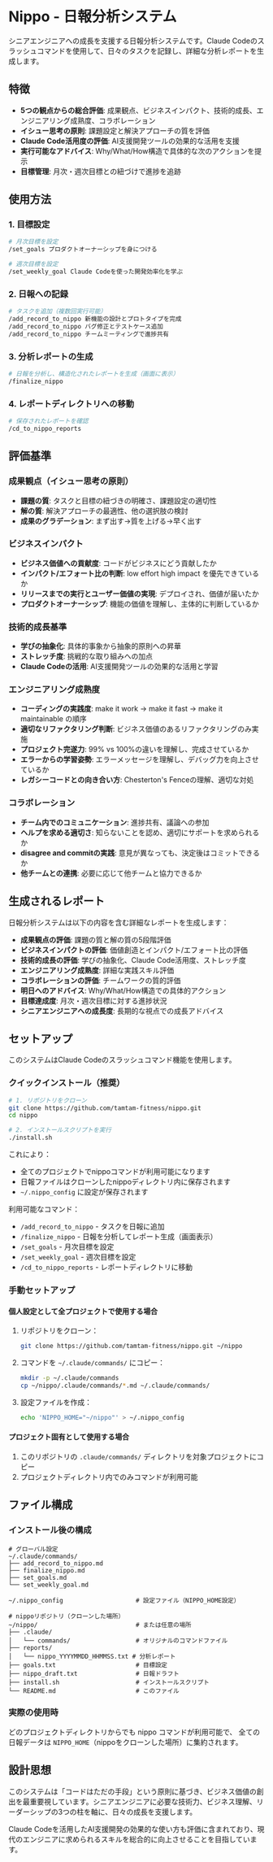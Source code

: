 # Nippo - 日報分析システム

シニアエンジニアへの成長を支援する日報分析システムです。Claude Codeのスラッシュコマンドを使用して、日々のタスクを記録し、詳細な分析レポートを生成します。

## 特徴

- **5つの観点からの総合評価**: 成果観点、ビジネスインパクト、技術的成長、エンジニアリング成熟度、コラボレーション
- **イシュー思考の原則**: 課題設定と解決アプローチの質を評価
- **Claude Code活用度の評価**: AI支援開発ツールの効果的な活用を支援
- **実行可能なアドバイス**: Why/What/How構造で具体的な次のアクションを提示
- **目標管理**: 月次・週次目標との紐づけで進捗を追跡

## 使用方法

### 1. 目標設定
```bash
# 月次目標を設定
/set_goals プロダクトオーナーシップを身につける

# 週次目標を設定
/set_weekly_goal Claude Codeを使った開発効率化を学ぶ
```

### 2. 日報への記録
```bash
# タスクを追加（複数回実行可能）
/add_record_to_nippo 新機能の設計とプロトタイプを完成
/add_record_to_nippo バグ修正とテストケース追加
/add_record_to_nippo チームミーティングで進捗共有
```

### 3. 分析レポートの生成
```bash
# 日報を分析し、構造化されたレポートを生成（画面に表示）
/finalize_nippo
```

### 4. レポートディレクトリへの移動
```bash
# 保存されたレポートを確認
/cd_to_nippo_reports
```

## 評価基準

### 成果観点（イシュー思考の原則）
- **課題の質**: タスクと目標の紐づきの明確さ、課題設定の適切性
- **解の質**: 解決アプローチの最適性、他の選択肢の検討
- **成果のグラデーション**: まず出す→質を上げる→早く出す

### ビジネスインパクト
- **ビジネス価値への貢献度**: コードがビジネスにどう貢献したか
- **インパクト/エフォート比の判断**: low effort high impact を優先できているか
- **リリースまでの実行とユーザー価値の実現**: デプロイされ、価値が届いたか
- **プロダクトオーナーシップ**: 機能の価値を理解し、主体的に判断しているか

### 技術的成長基準
- **学びの抽象化**: 具体的事象から抽象的原則への昇華
- **ストレッチ度**: 挑戦的な取り組みへの加点
- **Claude Codeの活用**: AI支援開発ツールの効果的な活用と学習

### エンジニアリング成熟度
- **コーディングの実践度**: make it work → make it fast → make it maintainable の順序
- **適切なリファクタリング判断**: ビジネス価値のあるリファクタリングのみ実施
- **プロジェクト完遂力**: 99% vs 100%の違いを理解し、完成させているか
- **エラーからの学習姿勢**: エラーメッセージを理解し、デバッグ力を向上させているか
- **レガシーコードとの向き合い方**: Chesterton's Fenceの理解、適切な対処

### コラボレーション
- **チーム内でのコミュニケーション**: 進捗共有、議論への参加
- **ヘルプを求める適切さ**: 知らないことを認め、適切にサポートを求められるか
- **disagree and commitの実践**: 意見が異なっても、決定後はコミットできるか
- **他チームとの連携**: 必要に応じて他チームと協力できるか

## 生成されるレポート

日報分析システムは以下の内容を含む詳細なレポートを生成します：

- **成果観点の評価**: 課題の質と解の質の5段階評価
- **ビジネスインパクトの評価**: 価値創造とインパクト/エフォート比の評価
- **技術的成長の評価**: 学びの抽象化、Claude Code活用度、ストレッチ度
- **エンジニアリング成熟度**: 詳細な実践スキル評価
- **コラボレーションの評価**: チームワークの質的評価
- **明日へのアドバイス**: Why/What/How構造での具体的アクション
- **目標達成度**: 月次・週次目標に対する進捗状況
- **シニアエンジニアへの成長度**: 長期的な視点での成長アドバイス

## セットアップ

このシステムはClaude Codeのスラッシュコマンド機能を使用します。

### クイックインストール（推奨）

```bash
# 1. リポジトリをクローン
git clone https://github.com/tamtam-fitness/nippo.git
cd nippo

# 2. インストールスクリプトを実行
./install.sh
```

これにより：
- 全てのプロジェクトでnippoコマンドが利用可能になります
- 日報ファイルはクローンしたnippoディレクトリ内に保存されます
- `~/.nippo_config` に設定が保存されます

利用可能なコマンド：
- `/add_record_to_nippo` - タスクを日報に追加
- `/finalize_nippo` - 日報を分析してレポート生成（画面表示）
- `/set_goals` - 月次目標を設定
- `/set_weekly_goal` - 週次目標を設定
- `/cd_to_nippo_reports` - レポートディレクトリに移動

### 手動セットアップ

#### 個人設定として全プロジェクトで使用する場合

1. リポジトリをクローン：
   ```bash
   git clone https://github.com/tamtam-fitness/nippo.git ~/nippo
   ```

2. コマンドを `~/.claude/commands/` にコピー：
   ```bash
   mkdir -p ~/.claude/commands
   cp ~/nippo/.claude/commands/*.md ~/.claude/commands/
   ```

3. 設定ファイルを作成：
   ```bash
   echo 'NIPPO_HOME="~/nippo"' > ~/.nippo_config
   ```

#### プロジェクト固有として使用する場合

1. このリポジトリの `.claude/commands/` ディレクトリを対象プロジェクトにコピー
2. プロジェクトディレクトリ内でのみコマンドが利用可能

## ファイル構成

### インストール後の構成
```
# グローバル設定
~/.claude/commands/
├── add_record_to_nippo.md
├── finalize_nippo.md
├── set_goals.md
└── set_weekly_goal.md

~/.nippo_config                    # 設定ファイル（NIPPO_HOME設定）

# nippoリポジトリ（クローンした場所）
~/nippo/                           # または任意の場所
├── .claude/
│   └── commands/                  # オリジナルのコマンドファイル
├── reports/
│   └── nippo_YYYYMMDD_HHMMSS.txt # 分析レポート
├── goals.txt                      # 目標設定
├── nippo_draft.txt                # 日報ドラフト
├── install.sh                     # インストールスクリプト
└── README.md                      # このファイル
```

### 実際の使用時
どのプロジェクトディレクトリからでも nippo コマンドが利用可能で、
全ての日報データは `NIPPO_HOME`（nippoをクローンした場所）に集約されます。

## 設計思想

このシステムは「コードはただの手段」という原則に基づき、ビジネス価値の創出を最重要視しています。シニアエンジニアに必要な技術力、ビジネス理解、リーダーシップの3つの柱を軸に、日々の成長を支援します。

Claude Codeを活用したAI支援開発の効果的な使い方も評価に含まれており、現代のエンジニアに求められるスキルを総合的に向上させることを目指しています。
